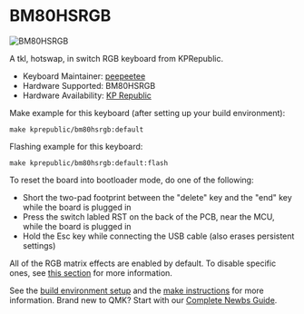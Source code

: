 # BM80HSRGB

![BM80HSRGB](https://i.imgur.com/AqjEjOi.jpeg)

A tkl, hotswap, in switch RGB keyboard from KPRepublic.

* Keyboard Maintainer: [peepeetee](https://github.com/peepeetee)
* Hardware Supported: BM80HSRGB
* Hardware Availability: [KP Republic](https://kprepublic.com/collections/new-arrival/products/bm80rgb-bm80-rgb-80-hot-swappable-custom-mechanical-keyboard-pcb-programmed-qmk-via-firmware-full-rgb-switch-underglow-type-c)

Make example for this keyboard (after setting up your build environment):

    make kprepublic/bm80hsrgb:default

Flashing example for this keyboard:

    make kprepublic/bm80hsrgb:default:flash

To reset the board into bootloader mode, do one of the following:

* Short the two-pad footprint between the "delete" key and the "end" key while the board is plugged in
* Press the switch labled RST on the back of the PCB, near the MCU, while the board is plugged in
* Hold the Esc key while connecting the USB cable (also erases persistent settings)

All of the RGB matrix effects are enabled by default. To disable specific ones, see [this section](https://docs.qmk.fm/#/feature_rgb_matrix?id=rgb-matrix-effects) for more information.


See the [build environment setup](https://docs.qmk.fm/#/getting_started_build_tools) and the [make instructions](https://docs.qmk.fm/#/getting_started_make_guide) for more information. Brand new to QMK? Start with our [Complete Newbs Guide](https://docs.qmk.fm/#/newbs).


